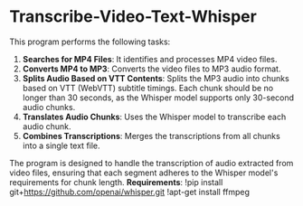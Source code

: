 # Transcribe-Video-Text-Whisper

This program performs the following tasks:

1. **Searches for MP4 Files**: It identifies and processes MP4 video files.
2. **Converts MP4 to MP3**: Converts the video files to MP3 audio format.
3. **Splits Audio Based on VTT Contents**: Splits the MP3 audio into chunks based on VTT (WebVTT) subtitle timings. Each chunk should be no longer than 30 seconds, as the Whisper model supports only 30-second audio chunks.
4. **Translates Audio Chunks**: Uses the Whisper model to transcribe each audio chunk.
5. **Combines Transcriptions**: Merges the transcriptions from all chunks into a single text file.

The program is designed to handle the transcription of audio extracted from video files, ensuring that each segment adheres to the Whisper model's requirements for chunk length.
**Requirements**:
!pip install git+https://github.com/openai/whisper.git
!apt-get install ffmpeg
